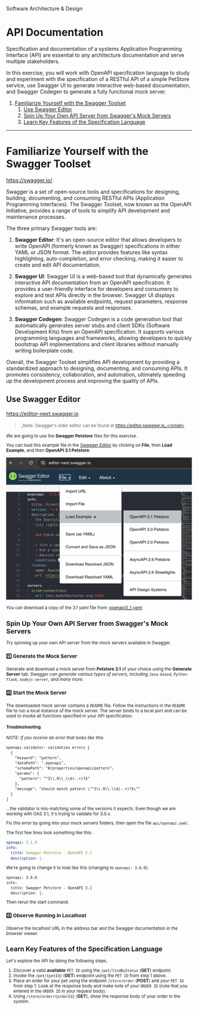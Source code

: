 Software Architecture & Design
# API Documentation
Specification and documentation of a systems Application Programming Interface (API) are essential to any architecture documentation and serve multiple stakeholders.

In this exercise, you will work with OpenAPI specification language to study and experiment with the specification of a RESTful API of a simple PetStore service, use Swagger UI to generate interactive web-based documentation, and Swagger Codegen to generate a fully functional mock server.

1. [Familiarize Yourself with the Swagger Toolset](#familiarize-yourself-with-the-swagger-toolset)
    1. [Use Swagger Editor](#use-swagger-editor)
    2. [Spin Up Your Own API Server from Swagger's Mock Servers](#spin-up-your-own-api-server-from-swaggers-mock-servers)
    3. [Learn Key Features of the Specification Language](#learn-key-features-of-the-specification-language)
---

# Familiarize Yourself with the Swagger Toolset
https://swagger.io/

Swagger is a set of open-source tools and specifications for designing, building, documenting, and consuming RESTful APIs (Application Programming Interfaces). The Swagger Toolset, now known as the OpenAPI Initiative, provides a range of tools to simplify API development and maintenance processes.

The three primary Swagger tools are:

1. **Swagger Editor**: It's an open-source editor that allows developers to write OpenAPI (formerly known as Swagger) specifications in either YAML or JSON format. The editor provides features like syntax highlighting, auto-completion, and error checking, making it easier to create and edit API documentation.

2. **Swagger UI**: Swagger UI is a web-based tool that dynamically generates interactive API documentation from an OpenAPI specification. It provides a user-friendly interface for developers and consumers to explore and test APIs directly in the browser. Swagger UI displays information such as available endpoints, request parameters, response schemas, and example requests and responses.

3. **Swagger Codegen**: Swagger Codegen is a code generation tool that automatically generates server stubs and client SDKs (Software Development Kits) from an OpenAPI specification. It supports various programming languages and frameworks, allowing developers to quickly bootstrap API implementations and client libraries without manually writing boilerplate code.

Overall, the Swagger Toolset simplifies API development by providing a standardized approach to designing, documenting, and consuming APIs. It promotes consistency, collaboration, and automation, ultimately speeding up the development process and improving the quality of APIs.

## Use Swagger Editor
https://editor-next.swagger.io

> <small>_Note: Swagger's older editor can be found at https://editor.swagger.io_</small>

We are going to use the **Swagger Petstore** files for this exercise.

You can load this example file in the [Swagger Editor](https://editor-next.swagger.io) by clicking on **File**, then **Load Example**, and then **OpenAPI 3.1 Petstore**.

![Edit, then "Load Petstore OAS 3.1"](./petstore/docs/Load_Petstore_OAS_3_1.png)

You can download a copy of the 3.1 yaml file from: [openapi3_1.yaml](./petstore/docs/openapi3_1.yaml)

## Spin Up Your Own API Server from Swagger's Mock Servers
Try spinning up your own API server from the mock servers available in Swagger.

### 1️⃣ Generate the Mock Server
Generate and download a mock server from **Petstore 3.1** of your choice using the **Generate Server** tab. _Swagger can generate various types of servers, including `Java-based`, `Python-flask`, `nodejs-server`, and many more._

### 2️⃣ Start the Mock Server
The downloaded mock server contains a `README` file. Follow the instructions in the `README` file to run a local instance of the mock server. The server binds to a local port and can be used to invoke all functions specified in your API specification.

#### Troubleshooting
_NOTE: If you receive an error that looks like this:_
```
openapi.validator: validation errors [
  {
    "keyword": "pattern",
    "dataPath": ".openapi",
    "schemaPath": "#/properties/openapi/pattern",
    "params": {
      "pattern": "^3\\.0\\.\\d(-.+)?$"
    },
    "message": "should match pattern \"^3\\.0\\.\\d(-.+)?$\""
  }
]
```

...the validator is mis-matching some of the versions it expects. 
Even though we are working with OAS 3.1, it's trying to validate for 3.0.x.

Fix this error by going into your mock servers folders, then open the file
`api/openapi.yaml`.

The first few lines look something like this:

```yaml
openapi: 3.1.0
info:
  title: Swagger Petstore - OpenAPI 3.1
  description: |-
```

We're going to change it to look like this (changing to `openapi: 3.0.0`):
```
openapi: 3.0.0
info:
  title: Swagger Petstore - OpenAPI 3.1
  description: |-
```

Then rerun the start command.

### 3️⃣ Observe Running in Localhost
Observe the localhost URL in the address bar and the Swagger documentation in the browser viewer.

## Learn Key Features of the Specification Language
Let's explore the API by doing the following steps.

1. Discover a valid **available** `PET ID` using the `/pet/findByStatus` (**GET**) endpoint.
2. Invoke the `/pet/{petId}` (**GET**) endpoint using the `PET ID` from step 1 above.
3. Place an order for your pet using the endpoint `/store/order` (**POST**) and your `PET ID` from step 1. Look at the response body and make note of your `ORDER ID` (note that you entered in the `ORDER ID` in your request body).
4. Using `/store/order/{orderId}` (**GET**), show the response body of your order in the system.
